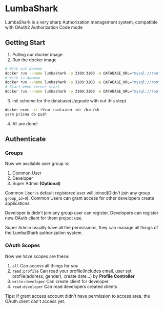 # LumbaShark

LumbaShark is a very sharp Authorization management system, compatible with OAuth2 Authorization Code mode

## Getting Start

1. Pulling our docker image
2. Run the docker image

```bash
# With out daemon
docker run --name lumbashark -p 3100:3100 -e DATABASE_URL="mysql://root:root@192.168.50.215:3306/lumbashark?schema=public" lumbashark:latest
# With in daemon
docker run --name lumbashark -p 3100:3100 -e DATABASE_URL="mysql://root:root@192.168.50.215:3306/lumbashark?schema=public" -d lumbashark:latest
# Start when server start
docker run --name lumbashark -p 3100:3100 -e DATABASE_URL="mysql://root:root@192.168.50.215:3306/lumbashark?schema=public" --restart=always -d lumbashark:latest
```

3. Init scheme for the database(Upgrade with out this step)

```bash
docker exec -it <Your container id> /bin/sh
yarn prisma db push
```

4. All are done!

## Authenticate

### Groups

Now we available user group is:

1. Common User
2. Developer
3. Super Admin **(Optional)**

Common User is default registered user will joined(Didn't join any group `group_id=0`). Common Users can grant access for other developers create applications.

Developer is didn't join any group user can register. Developers can register new OAuth client for them project use.

Super Admin usually have all the permissions, they can manage all things of the LumbaShark authorization system.

### OAuth Scopes

Now we have scopes are these:

1. `all` Can access all things for you
2. `read:profile` Can read your profile(Includes email, user set profile(address, gender), create date...) by **Profile Controller**
3. `write:developer` Can create client for developer
4. `read:developer` Can read developers created clients

Tips: If grant access account didn't have permission to access area, the OAuth client can't access yet.